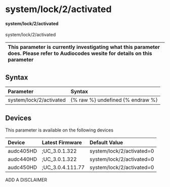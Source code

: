 ﻿---
description: system/lock/2/activated
search: false
---

# system/lock/2/activated

#### system/lock/2/activated

system/lock/2/activated


| This parameter is currently investigating what this parameter does. Please refer to Audiocodes wesite for details on this parameter | 
| :--- |

## Syntax
| Parameter | Syntax |
| :--- | :--- |
|system/lock/2/activated | {% raw %} undefined {% endraw %}|

## Devices
This parameter is available on the following devices

| Device | Latest Firmware | Default Value |
|:---|:---|:---|
| audc405HD | ;UC_3.0.1.322 | system/lock/2/activated=0 
| audc440HD | ;UC_3.0.1.322 | system/lock/2/activated=0 
| audc450HD | ;UC_3.0.4.111.77 | system/lock/2/activated=0 

ADD A DISCLAIMER
